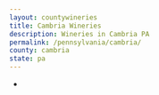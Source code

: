 ```yaml
---
layout: countywineries
title: Cambria Wineries
description: Wineries in Cambria PA
permalink: /pennsylvania/cambria/
county: cambria
state: pa
---
```

-
